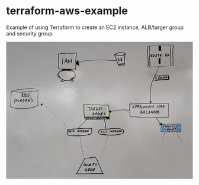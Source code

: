 # terraform-aws-example
Example of using Terraform to create an EC2 instance, ALB/targer group and security group

![diagram](https://github.com/yetanotherchris/terraform-aws-example/raw/master/rolling-deploy-diagram.png)
